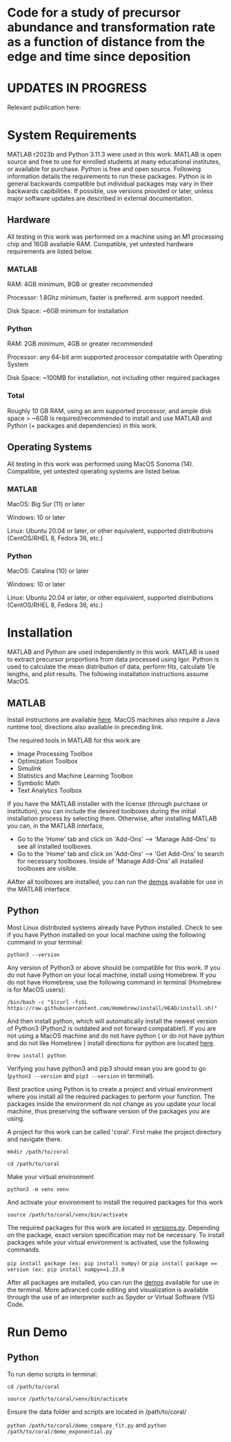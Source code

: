 # Code for a study of precursor abundance and transformation rate as a function of distance from the edge and time since deposition

# UPDATES IN PROGRESS
Relevant publication here: 
# System Requirements
MATLAB r2023b and Python 3.11.3 were used in this work. MATLAB is open source and free to use for enrolled students at many educational institutes, or available for purchase. Python is free and open source. Following information details the requirements to run these packages. Python is in general backwards compatible but individual packages may vary in their backwards capibilities. If possible, use versions provided or later, unless major software updates are described in external documentation. 
## Hardware 
All testing in this work was performed on a machine using an M1 processing chip and 16GB available RAM. Compatible, yet untested hardware requirements are listed below.
### MATLAB
RAM: 4GB minimum, 8GB or greater recommended

Processor: 1.8Ghz minimum, faster is preferred. arm support needed.

Disk Space: ~6GB minimum for installation

### Python
RAM: 2GB minimum, 4GB or greater recommended

Processor: any 64-bit arm supported processor compatable with Operating System

Disk Space: ~100MB for installation, not including other required packages

### Total
Roughly 10 GB RAM, using an arm supported processor, and ample disk space > ~6GB is required/recommended to install and use MATLAB and Python (+ packages and dependencies) in this work.
## Operating Systems
All testing in this work was performed using MacOS Sonoma (14). Compatible, yet untested operating systems are listed below.
### MATLAB
MacOS: Big Sur (11) or later

Windows: 10 or later

Linux: Ubuntu 20.04 or later, or other equivalent, supported distributions (CentOS/RHEL 8, Fedora 36, etc.)
### Python
MacOS: Catalina (10) or later

Windows: 10 or later

Linux: Ubuntu 20.04 or later, or other equivalent, supported distributions (CentOS/RHEL 8, Fedora 36, etc.)

# Installation
MATLAB and Python are used independently in this work. MATLAB is used to extract precursor proportions from data processed using Igor. Python is used to calculate the mean distribution of data, perform fits, calculate 1/e lengths, and plot results. The following installation instructions assume MacOS.
## MATLAB

Install instructions are available [here](https://www.mathworks.com/help/install/ug/install-products-with-internet-connection.html). MacOS machines also require a Java runtime tool, directions also available in preceding link. 

The required tools in MATLAB for this work are

- Image Processing Toolbox
- Optimization Toolbox
- Simulink
- Statistics and Machine Learning Toolbox
- Symbolic Math
- Text Analytics Toolbox

If you have the MATLAB installer with the license (through purchase or institution), you can include the desired toolboxes during the initial installation process by selecting them. Otherwise, after installing MATLAB you can, in the MATLAB interface,  

- Go to the 'Home' tab and click on 'Add-Ons' --> 'Manage Add-Ons' to see all installed toolboxes.
- Go to the 'Home' tab and click on 'Add-Ons' --> 'Get Add-Ons' to search for necessary toolboxes.
Inside of 'Manage Add-Ons' all installed toolboxes are visible.

AAfter all toolboxes are installed, you can run the [demos](https://github.com/zoerechav/Coral_Skeleton_Edge/blob/main/demos/) available for use in the MATLAB interface. 
## Python
Most Linux distributed systems already have Python installed. Check to see if you have Python installed on your local machine using the following command in your terminal:

`python3 --version`

Any version of Python3 or above should be compatible for this work. If you do not have Python on your local machine, install using Homebrew. If you do not have Homebrew, use the following command in terminal (Homebrew is for MacOS users):

`/bin/bash -c "$(curl -fsSL https://raw.githubusercontent.com/Homebrew/install/HEAD/install.sh)"`

And then install python, which will automatically install the newest version of Python3 (Python2 is outdated and not forward compatable!). If you are not using a MacOS machine and do not have python ( or do not have python and do not like Homebrew ) install directions for python are located [here](https://www.python.org/downloads/).

`brew install python`

Verifying you have python3 and pip3 should mean you are good to go (`python3 --version` and `pip3 --version` in terminal).

Best practice using Python is to create a project and virtual environment where you install all the required packages to perform your function. The packages inside the environment do not change as you update your local machine, thus preserving the software version of the packages you are using.

A project for this work can be called 'coral'. First make the project directory and navigate there.

`mkdir /path/to/coral`

`cd /path/to/coral`

Make your virtual environment

`python3 -m venv venv`

And activate your environment to install the required packages for this work

`source /path/to/coral/venv/bin/activate`

The required packages for this work are located in [versions.py](https://github.com/zoerechav/Coral_Skeleton_Edge/blob/main/versions.py). Depending on the package, exact version specification may not be necessary. To install packages while your virtual environment is activated, use the following commands.

`pip install package (ex: pip install numpy)`
or
`pip install package == version (ex: pip install numpy==1.23.0`

After all packages are installed, you can run the [demos](https://github.com/zoerechav/Coral_Skeleton_Edge/blob/main/demos/) available for use in the terminal. More advanced code editing and visualization is available through the use of an interpreter such as Spyder or Virtual Software (VS) Code.

# Run Demo
## Python 
To run demo scripts in terminal:

`cd /path/to/coral`

`source /path/to/coral/venv/bin/acticate`

Ensure the data folder and scripts are located in /path/to/coral/

`python /path/to/coral/demo_compare_fit.py` and `python /path/to/coral/demo_exponential.py`

